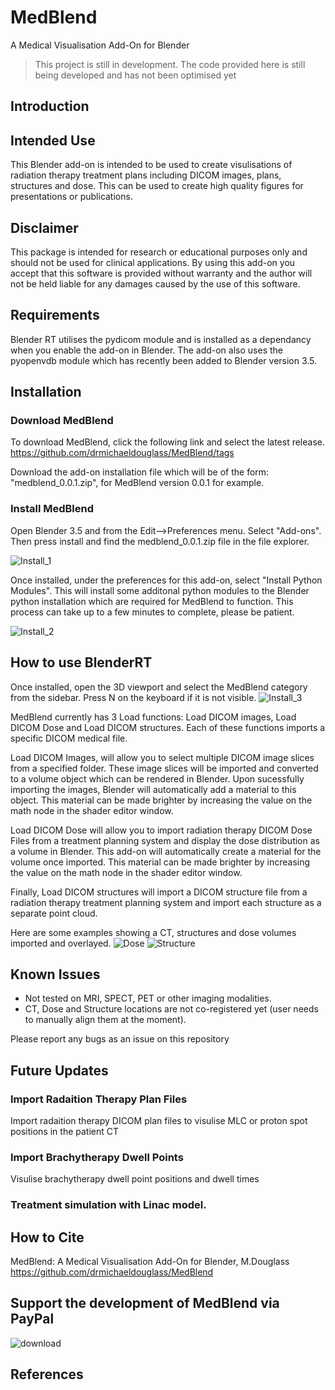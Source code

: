 
# MedBlend
A Medical Visualisation Add-On for Blender

> This project is still in development. The code provided here is still being developed and has not been optimised yet

## Introduction

## Intended Use

This Blender add-on is intended to be used to create visulisations of radiation therapy treatment plans including DICOM images, plans, structures and dose. This can be used to create high quality figures for presentations or publications. 

## Disclaimer

This package is intended for research or educational purposes only and should not be used for clinical applications. By using this add-on you accept that this software is provided without warranty and the author will not be held liable for any damages caused by the use of this software. 

## Requirements
Blender RT utilises the pydicom module and is installed as a dependancy when you enable the add-on in Blender. The add-on also uses the pyopenvdb module which has recently been added to Blender version 3.5. 

## Installation

### Download MedBlend

To download MedBlend, click the following link and select the latest release.
https://github.com/drmichaeldouglass/MedBlend/tags

Download the add-on installation file which will be of the form: "medblend_0.0.1.zip", for MedBlend version 0.0.1 for example. 

### Install MedBlend

Open Blender 3.5 and from the Edit-->Preferences menu. Select "Add-ons". Then press install and find the medblend_0.0.1.zip file in the file explorer.

![Install_1](https://user-images.githubusercontent.com/52724915/220251356-2493eb54-77b3-43de-9880-fcdd381c3b20.PNG)

Once installed, under the preferences for this add-on, select "Install Python Modules". This will install some additonal python modules to the Blender python installation which are required for MedBlend to function. This process can take up to a few minutes to complete, please be patient.


![Install_2](https://user-images.githubusercontent.com/52724915/220255502-0530ca5d-0d55-4f21-8b74-050b8879abd0.PNG)

## How to use BlenderRT

Once installed, open the 3D viewport and select the MedBlend category from the sidebar. Press N on the keyboard if it is not visible. 
![Install_3](https://user-images.githubusercontent.com/52724915/220255514-08a69a10-a520-4d10-a956-4c79fdacdc95.PNG)

MedBlend currently has 3 Load functions: Load DICOM images, Load DICOM Dose and Load DICOM structures. Each of these functions imports a specific DICOM medical file. 

Load DICOM Images, will allow you to select multiple DICOM image slices from a specified folder. These image slices will be imported and converted to a volume object which can be rendered in Blender. Upon sucessfully importing the images, Blender will automatically add a material to this object. This material can be made brighter by increasing the value on the math node in the shader editor window.


Load DICOM Dose will allow you to import radiation therapy DICOM Dose Files from a treatment planning system and display the dose distribution as a volume in Blender. This add-on will automatically create a material for the volume once imported. This material can be made brighter by increasing the value on the math node in the shader editor window.

Finally, Load DICOM structures will import a DICOM structure file from a radiation therapy treatment planning system and import each structure as a separate point cloud. 

Here are some examples showing a CT, structures and dose volumes imported and overlayed. 
![Dose](https://user-images.githubusercontent.com/52724915/220470967-dd2b78f5-c34b-4c70-a5a5-fcea588e37a8.GIF)
![Structure](https://user-images.githubusercontent.com/52724915/220471006-f343c851-915e-4b51-ada2-8164aebb3ae5.GIF)



## Known Issues
- Not tested on MRI, SPECT, PET or other imaging modalities.
- CT, Dose and Structure locations are not co-registered yet (user needs to manually align them at the moment).

Please report any bugs as an issue on this repository


## Future Updates

### Import Radaition Therapy Plan Files

Import radaition therapy DICOM plan files to visulise MLC or proton spot positions in the patient CT

### Import Brachytherapy Dwell Points

Visulise brachytherapy dwell point positions and dwell times

### Treatment simulation with Linac model.


## How to Cite

MedBlend: A Medical Visualisation Add-On for Blender, M.Douglass
https://github.com/drmichaeldouglass/MedBlend


## Support the development of MedBlend via PayPal
![download](https://user-images.githubusercontent.com/52724915/220474865-3edb00ea-9582-450d-9fb1-e6414b4e8db3.png)



## References

